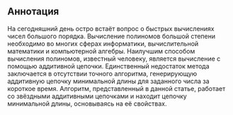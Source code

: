 ﻿## Аннотация

На сегодняшний день остро встаёт вопрос о быстрых вычислениях чисел большого порядка. Вычисление полиномов большой степени необходимо во многих сферах информатики, вычислительной математики и компьютерной алгебры. Наилучшим способом вычисления полиномов, известный человеку, является вычисление с помощью аддитивной цепочки. Единственный недостаток метода заключается в отсутствии точного алгоритма, генерирующую аддитивную цепочку минимальной длины для заданного числа за короткое время. Алгоритм, представленный в данной статье, работает со звёздными аддитивными цепочками и находит цепочку минимальной длины, основываясь на её свойствах.